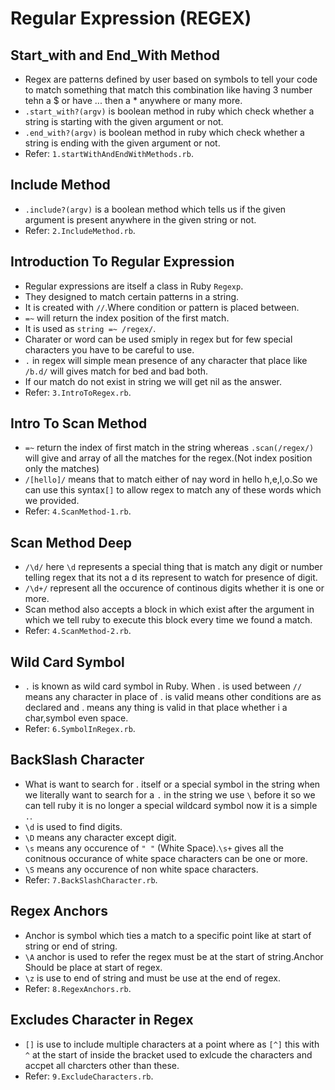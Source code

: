 # Regular Expression (REGEX)
 ## Start_with and End_With Method
  - Regex are patterns defined by user based on symbols to tell your code to match something that match this combination like having 3 number tehn a $ or have ... then a * anywhere or many more.
  - `.start_with?(argv)` is boolean method in ruby which check whether a string is starting with the given argument or not.
  - `.end_with?(argv)` is boolean method in ruby which check whether a string is ending with the given argument or not.
  - Refer: `1.startWithAndEndWithMethods.rb`.

 ## Include Method
  - `.include?(argv)` is a boolean method which tells us if the given argument is present anywhere in the given string or not.
  - Refer: `2.IncludeMethod.rb`.

 ## Introduction To Regular Expression
  - Regular expressions are itself a class in Ruby `Regexp`.
  - They designed to match certain patterns in a string.
  - It is created with `//`.Where condition or pattern is placed between.
  - `=~` will return the index position of the first match.
  - It is used as `string =~ /regex/`.
  - Charater or word can be used smiply in regex but for few special characters you have to be careful to use.
  - `.` in regex will simple mean presence of any character that place like `/b.d/` will gives match for bed and bad both.
  - If our match do not exist in string we will get nil as the answer.
  - Refer: `3.IntroToRegex.rb`.

 ## Intro To Scan Method
  - `=~` return the index of first match in the string whereas `.scan(/regex/)` will give and array of all the matches for the regex.(Not index position only the matches)
  - `/[hello]/` means that to match either of nay word in hello h,e,l,o.So we can use this syntax`[]` to allow regex to match any of these words which we provided.
  - Refer: `4.ScanMethod-1.rb`.

 ## Scan Method Deep
  - `/\d/` here `\d` represents a special thing that is match any digit or number telling regex that its not a d its represent to watch for presence of digit.
  - `/\d+/` represent all the occurence of continous digits whether it is one or more.
  - Scan method also accepts a block in which exist after the argument in which we tell ruby to execute this block every time we found a match.
  - Refer: `4.ScanMethod-2.rb`.

 ## Wild Card Symbol
  - `.` is known as wild card symbol in Ruby. When . is used between `//`  means any character in place of . is valid means other conditions are as declared and . means any thing is valid in that place whether i a char,symbol even space.
  - Refer: `6.SymbolInRegex.rb`.
 
 ## BackSlash Character
  - What is want to search for . itself or a special symbol in the string when we literally want to search for a `.` in the string we use `\` before it so we can tell ruby it is no longer a special wildcard symbol now it is a simple `.`.
  - `\d` is used to find digits.
  - `\D` means any character except digit.
  - `\s` means any occurence of `" "` (White Space).`\s+` gives all the conitnous occurance of white space characters can be one or more.
  - `\S` means any occurence of non white space characters.
  - Refer: `7.BackSlashCharacter.rb`.

 ## Regex Anchors
  - Anchor is symbol which ties a match to a specific point like at start of string or end of string.
  - `\A` anchor is used to refer the regex must be at the start of string.Anchor Should be place at start of regex.
  - `\z` is use to end of string and must be use at the end of regex. 
  - Refer: `8.RegexAnchors.rb`.

 ## Excludes Character in Regex
  - `[]` is use to include multiple characters at a point where as `[^]` this with `^` at the start of inside the bracket used to exlcude the characters and accpet all charcters other than these.
  - Refer: `9.ExcludeCharacters.rb`.